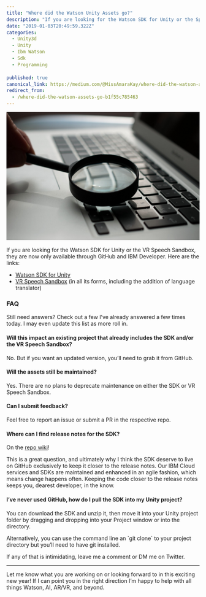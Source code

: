```yaml
---
title: "Where did the Watson Unity Assets go?"
description: "If you are looking for the Watson SDK for Unity or the Speech Sandbox, they are now only available through GitHub and IBM Developer. Here are the links:"
date: "2019-01-03T20:49:59.322Z"
categories: 
  - Unity3d
  - Unity
  - Ibm Watson
  - Sdk
  - Programming

published: true
canonical_link: https://medium.com/@MissAmaraKay/where-did-the-watson-assets-go-b1f55c785463
redirect_from:
  - /where-did-the-watson-assets-go-b1f55c785463
---
```


![Photo by [Agence Olloweb](https://unsplash.com/photos/d9ILr-dbEdg?utm_source=unsplash&utm_medium=referral&utm_content=creditCopyText) on [Unsplash](https://unsplash.com/search/photos/magnifying-glass?utm_source=unsplash&utm_medium=referral&utm_content=creditCopyText)](./asset-1.jpeg)



If you are looking for the Watson SDK for Unity or the VR Speech Sandbox, they are now only available through GitHub and IBM Developer. Here are the links:

-   [Watson SDK for Unity](https://github.com/watson-developer-cloud/unity-sdk)
-   [VR Speech Sandbox](https://developer.ibm.com/patterns/create-a-virtual-reality-speech-sandbox/) (in all its forms, including the addition of language translator)



### FAQ

Still need answers? Check out a few I’ve already answered a few times today. I may even update this list as more roll in.

#### Will this impact an existing project that already includes the SDK and/or the VR Speech Sandbox?

No. But if you want an updated version, you’ll need to grab it from GitHub.

#### Will the assets still be maintained?

Yes. There are no plans to deprecate maintenance on either the SDK or VR Speech Sandbox.

#### Can I submit feedback?

Feel free to report an issue or submit a PR in the respective repo.

#### Where can I find release notes for the SDK?

On the [repo wiki](https://github.com/watson-developer-cloud/unity-sdk/wiki)!

This is a great question, and ultimately why I think the SDK deserve to live on GitHub exclusively to keep it closer to the release notes. Our IBM Cloud services and SDKs are maintained and enhanced in an agile fashion, which means change happens often. Keeping the code closer to the release notes keeps you, dearest developer, in the know.

#### I’ve never used GitHub, how do I pull the SDK into my Unity project?

You can download the SDK and unzip it, then move it into your Unity project folder by dragging and dropping into your Project window or into the directory.

Alternatively, you can use the command line an \`git clone\` to your project directory but you’ll need to have git installed.

If any of that is intimidating, leave me a comment or DM me on Twitter.

---



Let me know what you are working on or looking forward to in this exciting new year! If I can point you in the right direction I’m happy to help with all things Watson, AI, AR/VR, and beyond.
